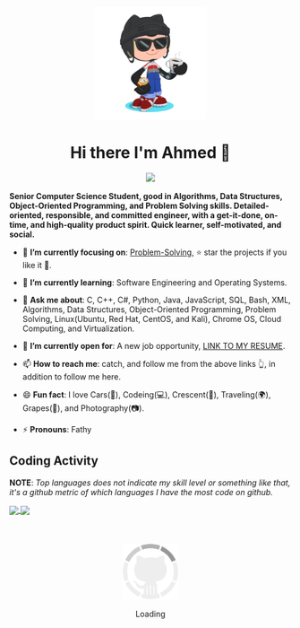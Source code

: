 
<div align="center">
	<img src="GitHub.png" width="200" height="200">
  <h1>Hi there I'm Ahmed 👋</h1>
  <p>
    <a href="https://www.linkedin.com/in/ahmedfathydev/" target="_blank" rel="noopener noreferrer"><img src="https://img.shields.io/badge/linkedin-%230177B5?style=flat&logo=linkedin&logoColor=white"/></a>
  </p>
</div>

**Senior Computer Science Student, good in Algorithms, Data Structures, Object-Oriented Programming, and Problem Solving skills. Detailed-oriented, responsible, and committed engineer, with a get-it-done, on-time, and high-quality product spirit. Quick learner, self-motivated, and social.**

- 🎯 **I’m currently focusing on**: [Problem-Solving](https://github.com/ahmedfathydev/Problem-Solving), ⭐️ star the projects if you like it 🤩.

- 🌱 **I’m currently learning**: Software Engineering and Operating Systems.

- 💬 **Ask me about**: C, C++, C#, Python, Java, JavaScript, SQL, Bash, XML, Algorithms, Data Structures, Object-Oriented Programming, Problem Solving, Linux(Ubuntu, Red Hat, CentOS, and Kali), Chrome OS, Cloud Computing, and Virtualization.

- 🤔 **I’m currently open for**: A new job opportunity, [LINK TO MY RESUME](https://flowcv.io/resume/feedback/lMhKFXfgJjf8).

- 📫 **How to reach me**: catch, and follow me from the above links 👆, in addition to follow me here.

- 😄 **Fun fact**: I love Cars(🚗), Codeing(💻), Crescent(🌙), Traveling(🌍), Grapes(🍇), and Photography(📷).

- ⚡ **Pronouns**: Fathy


## Coding Activity

**NOTE**: *Top languages does not indicate my skill level or something like that, it's a github metric of which languages I have the most code on github.*

<a href="https://github.com/anuraghazra/github-readme-stats">
  <img align="center" src="https://github-readme-stats.vercel.app/api?username=ahmedfathydev&count_private=true&show_icons=true&theme=radical&hide_border=false" />
</a>
<a href="https://github.com/anuraghazra/convoychat">
  <img align="center" src="https://github-readme-stats.vercel.app/api/top-langs/?username=ahmedfathydev&layout=compact&theme=radical&hide_border=false" />
</a>

<div align="center">
	<br>
	<br>
	<br>
	<img src="GitHub.gif" width="100" height="100">
	<p>Loading</p>
</div>
